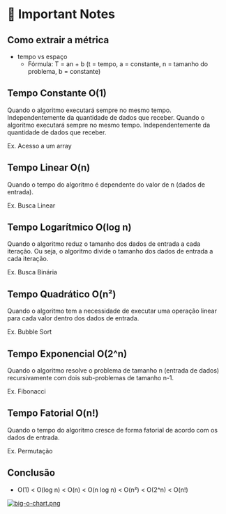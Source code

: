 # 🧠 Important Notes

## Como extrair a métrica
  - tempo vs espaço
    - Fórmula: T = an + b (t = tempo, a = constante, n = tamanho do problema, b = constante)

## Tempo Constante O(1)

Quando o algoritmo executará sempre no mesmo tempo. Independentemente da quantidade de dados que receber.
Quando o algoritmo executará sempre no mesmo tempo. Independentemente da quantidade de dados que receber.

Ex. Acesso a um array

## Tempo Linear O(n)

Quando o tempo do algoritmo é dependente do valor de n (dados de entrada).

Ex. Busca Linear

## Tempo Logarítmico O(log n)

Quando o algoritmo reduz o tamanho dos dados de entrada a cada iteração. Ou seja, o algoritmo divide o tamanho dos dados de entrada a cada iteração.

Ex. Busca Binária

## Tempo Quadrático O(n²)

Quando o algoritmo tem a necessidade de executar uma operação linear para cada valor dentro dos dados de entrada.

Ex. Bubble Sort

## Tempo Exponencial O(2^n)

Quando o algoritmo resolve o problema de tamanho n (entrada de dados) recursivamente com dois sub-problemas de tamanho n-1.

Ex. Fibonacci

## Tempo Fatorial O(n!)

Quando o tempo do algoritmo cresce de forma fatorial de acordo com os dados de entrada.

Ex. Permutação

## Conclusão

- O(1) < O(log n) < O(n) < O(n log n) < O(n²) < O(2^n) < O(n!)

[![big-o-chart.png](https://i.postimg.cc/ZYwCkQL9/big-o-chart.png)](https://postimg.cc/Hj7pXBRH)



